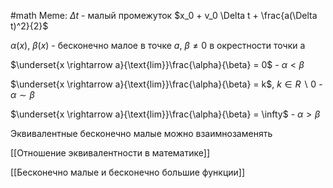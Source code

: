 #math 
Meme: $\Delta t$ - малый промежуток $x_0 + v_0 \Delta t + \frac{a(\Delta t)^2}{2}$

$\alpha(x)$, $\beta(x)$ - бесконечно малое в точке $a$, $\beta \neq 0$ в окрестности точки a

$\underset{x \rightarrow a}{\text{lim}}\frac{\alpha}{\beta} = 0$ - $\alpha < \beta$

$\underset{x \rightarrow a}{\text{lim}}\frac{\alpha}{\beta} = k$, $k \in R \backslash {0}$ - $\alpha \sim \beta$

$\underset{x \rightarrow a}{\text{lim}}\frac{\alpha}{\beta} = \infty$ - $\alpha > \beta$

Эквивалентные бесконечно малые можно взаимнозаменять

[[Отношение эквивалентности в математике]]

[[Бесконечно малые и бесконечно большие функции]]